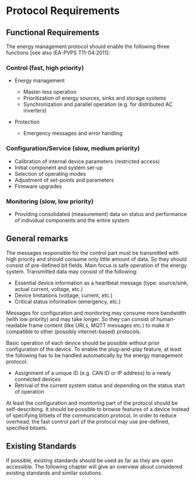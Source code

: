 # Protocol Requirements

## Functional Requirements

The energy management protocol should enable the following three functions [see also IEA-PVPS T11-04:2011]:

### Control (fast, high priority)

- Energy management
	- Master-less operation
	- Prioritization of energy sources, sinks and storage systems
	- Synchronization and parallel operation (e.g. for distributed AC inverters)

- Protection
	- Emergency messages and error handling

### Configuration/Service (slow, medium priority)

- Calibration of internal device parameters (restricted access)
- Initial component and system set-up
- Selection of operating modes
- Adjustment of set-points and parameters
- Firmware upgrades

### Monitoring (slow, low priority)

- Providing consolidated (measurement) data on status and performance of individual components and the entire system

## General remarks

The messages responsible for the control part must be transmitted with high priority and should consume only little amount of data. So they should consist of pre-defined bit fields. Main focus is safe operation of the energy system. Transmitted data may consist of the following:

- Essential device information as a heartbeat message (type: source/sink, actual current, voltage, etc.)
- Device limitations (voltage, current, etc.)
- Critical status information (emergency, etc.)

Messages for configuration and monitoring may consume more bandwidth (with low priority) and may take longer. So they can consist of human-readable frame content (like URLs, MQTT messages etc.) to make it compatible to other (possibly internet-based) protocols.

Basic operation of each device should be possible without prior configuration of the device. To enable the plug-and-play feature, at least the following has to be handled automatically by the energy management protocol:

- Assignment of a unique ID (e.g. CAN ID or IP address) to a newly connected devices
- Retrival of the current system status and depending on the status start of operation

At least the configuration and monitoring part of the protocol should be self-describing. It should be possible to browse features of a device instead of specifying bitsets of the communication protocol. In order to reduce overhead, the fast control part of the protocol may use pre-defined, specified bitsets.

## Existing Standards

If possible, existing standards should be used as far as they are open accessible. The following chapter will give an overview about considered existing standards and similar solutions.